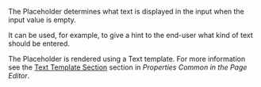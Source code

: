 
The Placeholder determines what text is displayed in the input when the input value is empty.

It can be used, for example, to give a hint to the end-user what kind of text should be entered.

The Placeholder is rendered using a Text template. For more information see the [Text Template Section](/refguide/common-widget-properties/#text-template) section in *Properties Common in the Page Editor*.

